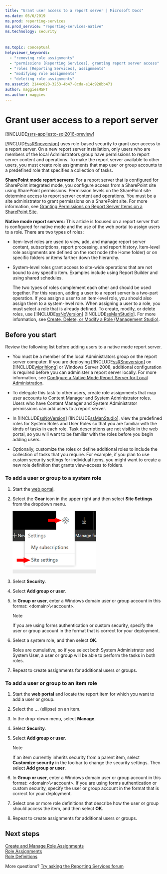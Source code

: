 ```yaml
---
title: "Grant user access to a report server | Microsoft Docs"
ms.date: 05/6/2019
ms.prod: reporting-services
ms.prod_service: "reporting-services-native"
ms.technology: security


ms.topic: conceptual
helpviewer_keywords: 
  - "removing role assignments"
  - "permissions [Reporting Services], granting report server access"
  - "roles [Reporting Services], assignments"
  - "modifying role assignments"
  - "deleting role assignments"
ms.assetid: 2144c020-3253-4b47-8cda-e14c928bb471
author: maggiesMSFT
ms.author: maggies
---
```

# Grant user access to a report server

[!INCLUDE[ssrs-appliesto-sql2016-preview](../../includes/ssrs-appliesto-sql2016-preview.md)]

[!INCLUDE[ssRSnoversion](../../includes/ssrsnoversion-md.md)] uses role-based security to grant user access to a report server. On a new report server installation, only users who are members of the local Administrators group have permissions to report server content and operations. To make the report server available to other users, you must create role assignments that map  user or group accounts to a predefined role that specifies a collection of tasks.

 **SharePoint mode report servers:** For a report server that is configured for SharePoint integrated mode, you configure access from a SharePoint site using SharePoint permissions. Permission levels on the SharePoint site determine access to report server content and operations. You must be a site administrator to grant permissions on a SharePoint site. For more information, see [Granting Permissions on Report Server Items on a SharePoint Site](../../reporting-services/security/granting-permissions-on-report-server-items-on-a-sharepoint-site.md).

 **Native mode report servers:** This article is focused on a report server that is configured for native mode and the use of the web portal to assign users to a role. There are two types of roles:

- Item-level roles are used to view, add, and manage report server content, subscriptions, report processing, and report history. Item-level role assignments are defined on the root node (the Home folder) or on specific folders or items farther down the hierarchy.

- System-level roles grant access to site-wide operations that are not bound to any specific item. Examples include using Report Builder and using shared schedules.

    The two types of roles complement each other and should be used together. For this reason, adding a user to a report server is a two-part operation. If you assign a user to an item-level role, you should also assign them to a system-level role. When assigning a user to a role, you must select a role that is already defined. To create, modify, or delete roles, use [!INCLUDE[ssNoVersion](../../includes/ssnoversion-md.md)] [!INCLUDE[ssManStudio](../../includes/ssmanstudio-md.md)]. For more information, see [Create, Delete, or Modify a Role &#40;Management Studio&#41;](../../reporting-services/security/role-definitions-create-delete-or-modify.md).

## Before you start

Review the following list before adding users to a native mode report server.

- You must be a member of the local Administrators group on the report server computer. If you are deploying [!INCLUDE[ssRSnoversion](../../includes/ssrsnoversion-md.md)] on [!INCLUDE[wiprlhlong](../../includes/wiprlhlong-md.md)] or Windows Server 2008, additional configuration is required before you can administer a report server locally. For more information, see [Configure a Native Mode Report Server for Local Administration](../../reporting-services/report-server/configure-a-native-mode-report-server-for-local-administration-ssrs.md).

- To delegate this task to other users, create role assignments that map user accounts to Content Manager and System Administrator roles. Users who have Content Manager and System Administrator permissions can add users to a report server.

- In [!INCLUDE[ssNoVersion](../../includes/ssnoversion-md.md)] [!INCLUDE[ssManStudio](../../includes/ssmanstudio-md.md)], view the predefined roles for System Roles and User Roles so that you are familiar with the kinds of tasks in each role. Task descriptions are not visible in the web portal, so you will want to be familiar with the roles before you begin adding users.

- Optionally, customize the roles or define additional roles to include the collection of tasks that you require. For example, if you plan to use custom security settings for individual items, you might want to create a new role definition that grants view-access to folders.

### To add a user or group to a system role

1. Start the [web portal](../web-portal-ssrs-native-mode.md).

2. Select the **Gear** icon in the upper right and then select **Site Settings** from the dropdown menu.

    ![Report server web portal gear icon and dropdown menu](../../reporting-services/security/media/settings-icon-and-menu.png)

3. Select **Security**.

4. Select **Add group or user**.

5. In **Group or user**, enter a Windows domain user or group account in this format: \<domain>\\<account\>.

    > [!NOTE]
    > If you are using forms authentication or custom security, specify the user or group account in the format that is correct for your deployment.

6. Select a system role, and then select **OK**.

    Roles are cumulative, so if you select both System Administrator and System User, a user or group will be able to perform the tasks in both roles.

7. Repeat to create assignments for additional users or groups.

### To add a user or group to an item role

1. Start the **web portal** and locate the report item for which you want to add a user or group.

2. Select the **...** (ellipse) on an item.

3. In the drop-down menu, select **Manage**.

4. Select **Security**.

5. Select **Add group or user**.

    > [!NOTE]
    > If an item currently inherits security from a parent item, select **Customize security** in the toolbar to change the security settings. Then select **Add group or user**.

6. In **Group or user**, enter a Windows domain user or group account in this format: \<domain>\\<account\>. If you are using forms authentication or custom security, specify the user or group account in the format that is correct for your deployment.

7. Select one or more role definitions that describe how the user or group should access the item, and then select **OK**.

8. Repeat to create assignments for additional users or groups.

## Next steps

[Create and Manage Role Assignments](../../reporting-services/security/create-and-manage-role-assignments.md)  
[Role Assignments](../../reporting-services/security/role-assignments.md)  
[Role Definitions](../../reporting-services/security/role-definitions.md)  

More questions? [Try asking the Reporting Services forum](https://go.microsoft.com/fwlink/?LinkId=620231)
